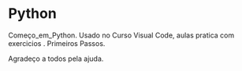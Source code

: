 # Python
Começo_em_Python.
Usado no Curso Visual Code,
aulas pratica com exercicios .
Primeiros Passos.

Agradeço a todos pela ajuda.
